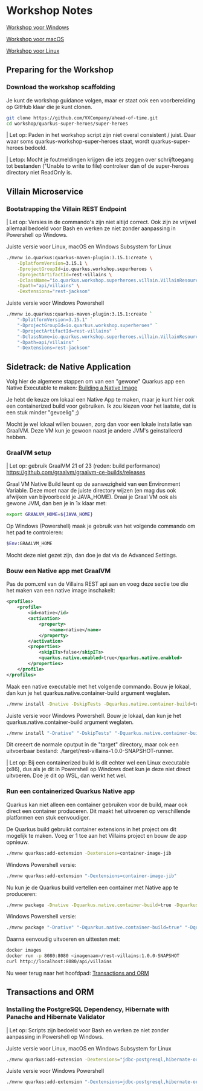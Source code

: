 # Workshop Notes

[Workshop voor Windows](https://quarkus.io/quarkus-workshops/super-heroes/variants/os-windows-ai-false-azure-false-cli-false-container-true-contract-testing-false-extension-false-kubernetes-true-messaging-false-native-false-observability-false/spine.html)

[Workshop voor macOS](https://quarkus.io/quarkus-workshops/super-heroes/variants/os-mac-ai-false-azure-false-cli-false-container-true-contract-testing-false-extension-false-kubernetes-true-messaging-false-native-false-observability-false/spine.html)

[Workshop voor Linux](https://quarkus.io/quarkus-workshops/super-heroes/variants/os-linux-ai-false-azure-false-cli-false-container-true-contract-testing-false-extension-false-kubernetes-true-messaging-false-native-false-observability-false/spine.html)

## Preparing for the Workshop

### Download the workshop scaffolding

Je kunt de workshop guidance volgen, maar er staat ook een voorbereiding op GitHub klaar die je kunt clonen.

```bash
git clone https://github.com/VXCompany/ahead-of-time.git
cd workshop/quarkus-super-heroes/super-heroes
```

| Let op: Paden in het workshop script zijn niet overal consistent / juist. Daar waar soms quarkus-workshop-super-heroes staat, wordt quarkus-super-heroes bedoeld.

| Letop: Mocht je foutmeldingen krijgen die iets zeggen over schrijftoegang tot bestanden ("Unable to write to file) controleer dan of de super-heroes directory niet ReadOnly is.

## Villain Microservice

### Bootstrapping the Villain REST Endpoint

| Let op: Versies in de commando's zijn niet altijd correct. Ook zijn ze vrijwel allemaal bedoeld voor Bash en werken ze niet zonder aanpassing in Powershell op Windows.

Juiste versie voor Linux, macOS en Windows Subsystem for Linux

```bash
./mvnw io.quarkus:quarkus-maven-plugin:3.15.1:create \
    -DplatformVersion=3.15.1 \
    -DprojectGroupId=io.quarkus.workshop.superheroes \
    -DprojectArtifactId=rest-villains \
    -DclassName="io.quarkus.workshop.superheroes.villain.VillainResource" \
    -Dpath="api/villains" \
    -Dextensions="rest-jackson"
```

Juiste versie voor Windows Powershell

```bash
./mvnw io.quarkus:quarkus-maven-plugin:3.15.1:create `
    "-DplatformVersion=3.15.1" `
    "-DprojectGroupId=io.quarkus.workshop.superheroes" `
    "-DprojectArtifactId=rest-villains" `
    "-DclassName=io.quarkus.workshop.superheroes.villain.VillainResource" `
    "-Dpath=api/villains" `
    "-Dextensions=rest-jackson"
```

## Sidetrack: de Native Application

Volg hier de algemene stappen om van een "gewone" Quarkus app een Native Executable te maken:
[Building a Native Image](https://quarkus.io/guides/building-native-image)

Je hebt de keuze om lokaal een Native App te maken, maar je kunt hier ook een containerized build voor gebruiken.
Ik zou kiezen voor het laatste, dat is een stuk minder "gevoelig" ;)

Mocht je wel lokaal willen bouwen, zorg dan voor een lokale installatie van GraalVM. Deze VM kun je gewoon naast je andere JVM's geinstalleerd hebben.

### GraalVM setup

| Let op: gebruik GraalVM 21 of 23 (reden: build performance)
<https://github.com/graalvm/graalvm-ce-builds/releases>

Graal VM Native Build leunt op de aanwezigheid van een Environment Variable. Deze moet naar de juiste directory wijzen (en mag dus ook afwijken van bijvoorbeeld je JAVA_HOME). Draai je Graal VM ook als gewone JVM, dan ben je in 1x klaar met:

```bash
export GRAALVM_HOME=${JAVA_HOME}
```

Op Windows (Powershell) maak je gebruik van het volgende commando om het pad te controleren:

```bash
$Env:GRAALVM_HOME
```

Mocht deze niet gezet zijn, dan doe je dat via de Advanced Settings.

### Bouw een Native app met GraalVM

Pas de pom.xml van de Villains REST api aan en voeg deze sectie toe die het maken van een native image inschakelt:

```xml
<profiles>
    <profile>
        <id>native</id>
        <activation>
            <property>
                <name>native</name>
            </property>
        </activation>
        <properties>
            <skipITs>false</skipITs>
            <quarkus.native.enabled>true</quarkus.native.enabled>
        </properties>
    </profile>
</profiles>
```

Maak een native executable met het volgende commando. 
Bouw je lokaal, dan kun je het quarkus.native.container-build argument weglaten.

```bash
./mvnw install -Dnative -DskipTests -Dquarkus.native.container-build=true
```

Juiste versie voor Windows Powershell.
Bouw je lokaal, dan kun je het quarkus.native.container-build argument weglaten.

```bash
./mvnw install "-Dnative" "-DskipTests" "-Dquarkus.native.container-build=true"
```

Dit creeert de normale oputput in de "target" directory, maar ook een uitvoerbaar bestand: ./target/rest-villains-1.0.0-SNAPSHOT-runner.

| Let op: Bij een containerized build is dit echter wel een Linux executable (x86), dus als je dit in Powershell op Windows doet kun je deze niet direct uitvoeren. Doe je dit op WSL, dan werkt het wel.

### Run een containerized Quarkus Native app

Quarkus kan niet alleen een container gebruiken voor de build, maar ook direct een container produceren. Dit maakt het uitvoeren op verschillende platformen een stuk eenvoudiger.

De Quarkus build gebruikt container extensions in het project om dit mogelijk te maken. Voeg er 1 toe aan het Villains project en bouw de app opnieuw.

```bash
./mvnw quarkus:add-extension -Dextensions=container-image-jib
```

Windows Powershell versie:

```bash
./mvnw quarkus:add-extension "-Dextensions=container-image-jib"
```

Nu kun je de Quarkus build vertellen een container met Native app te produceren:

```bash
./mvnw package -Dnative -Dquarkus.native.container-build=true -Dquarkus.container-image.build=true
```

Windows Powershell versie:

```bash
./mvnw package "-Dnative" "-Dquarkus.native.container-build=true" "-Dquarkus.container-image.build=true"
```

Daarna eenvoudig uitvoeren en uittesten met:

```bash
docker images
docker run -p 8080:8080 <imagenaam>/rest-villains:1.0.0-SNAPSHOT
curl http://localhost:8080/api/villains
```

Nu weer terug naar het hoofdpad: [Transactions and ORM](https://quarkus.io/quarkus-workshops/super-heroes/variants/os-windows-ai-false-azure-false-cli-false-container-true-contract-testing-false-extension-false-kubernetes-true-messaging-false-native-false-observability-false/spine.html#rest-transaction-orm)

## Transactions and ORM

### Installing the PostgreSQL Dependency, Hibernate with Panache and Hibernate Validator

| Let op: Scripts zijn bedoeld voor Bash en werken ze niet zonder aanpassing in Powershell op Windows.

Juiste versie voor Linux, macOS en Windows Subsystem for Linux

```bash
./mvnw quarkus:add-extension -Dextensions="jdbc-postgresql,hibernate-orm-panache,hibernate-validator"
```

Juiste versie voor Windows Powershell

```bash
./mvnw quarkus:add-extension "-Dextensions=jdbc-postgresql,hibernate-orm-panache,hibernate-validator"
```
